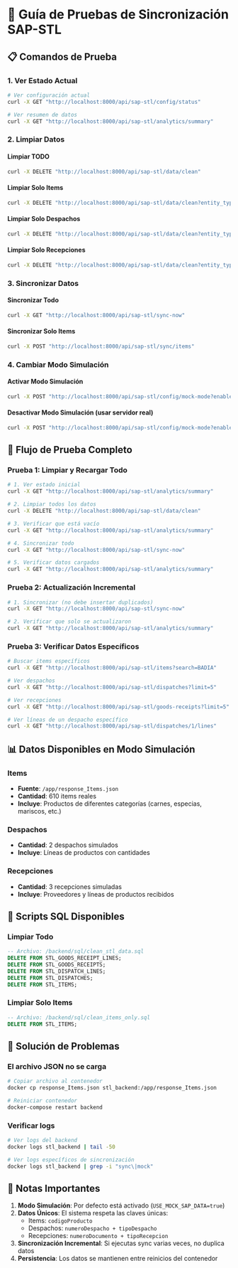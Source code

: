 # 🧪 Guía de Pruebas de Sincronización SAP-STL

## 📋 Comandos de Prueba

### 1. Ver Estado Actual
```bash
# Ver configuración actual
curl -X GET "http://localhost:8000/api/sap-stl/config/status"

# Ver resumen de datos
curl -X GET "http://localhost:8000/api/sap-stl/analytics/summary"
```

### 2. Limpiar Datos

#### Limpiar TODO
```bash
curl -X DELETE "http://localhost:8000/api/sap-stl/data/clean"
```

#### Limpiar Solo Items
```bash
curl -X DELETE "http://localhost:8000/api/sap-stl/data/clean?entity_type=items"
```

#### Limpiar Solo Despachos
```bash
curl -X DELETE "http://localhost:8000/api/sap-stl/data/clean?entity_type=dispatches"
```

#### Limpiar Solo Recepciones
```bash
curl -X DELETE "http://localhost:8000/api/sap-stl/data/clean?entity_type=goods_receipts"
```

### 3. Sincronizar Datos

#### Sincronizar Todo
```bash
curl -X GET "http://localhost:8000/api/sap-stl/sync-now"
```

#### Sincronizar Solo Items
```bash
curl -X POST "http://localhost:8000/api/sap-stl/sync/items"
```

### 4. Cambiar Modo Simulación

#### Activar Modo Simulación
```bash
curl -X POST "http://localhost:8000/api/sap-stl/config/mock-mode?enabled=true"
```

#### Desactivar Modo Simulación (usar servidor real)
```bash
curl -X POST "http://localhost:8000/api/sap-stl/config/mock-mode?enabled=false"
```

## 🔄 Flujo de Prueba Completo

### Prueba 1: Limpiar y Recargar Todo
```bash
# 1. Ver estado inicial
curl -X GET "http://localhost:8000/api/sap-stl/analytics/summary"

# 2. Limpiar todos los datos
curl -X DELETE "http://localhost:8000/api/sap-stl/data/clean"

# 3. Verificar que está vacío
curl -X GET "http://localhost:8000/api/sap-stl/analytics/summary"

# 4. Sincronizar todo
curl -X GET "http://localhost:8000/api/sap-stl/sync-now"

# 5. Verificar datos cargados
curl -X GET "http://localhost:8000/api/sap-stl/analytics/summary"
```

### Prueba 2: Actualización Incremental
```bash
# 1. Sincronizar (no debe insertar duplicados)
curl -X GET "http://localhost:8000/api/sap-stl/sync-now"

# 2. Verificar que solo se actualizaron
curl -X GET "http://localhost:8000/api/sap-stl/analytics/summary"
```

### Prueba 3: Verificar Datos Específicos
```bash
# Buscar items específicos
curl -X GET "http://localhost:8000/api/sap-stl/items?search=BADIA"

# Ver despachos
curl -X GET "http://localhost:8000/api/sap-stl/dispatches?limit=5"

# Ver recepciones
curl -X GET "http://localhost:8000/api/sap-stl/goods-receipts?limit=5"

# Ver líneas de un despacho específico
curl -X GET "http://localhost:8000/api/sap-stl/dispatches/1/lines"
```

## 📊 Datos Disponibles en Modo Simulación

### Items
- **Fuente**: `/app/response_Items.json`
- **Cantidad**: 610 items reales
- **Incluye**: Productos de diferentes categorías (carnes, especias, mariscos, etc.)

### Despachos
- **Cantidad**: 2 despachos simulados
- **Incluye**: Líneas de productos con cantidades

### Recepciones
- **Cantidad**: 3 recepciones simuladas
- **Incluye**: Proveedores y líneas de productos recibidos

## 🔧 Scripts SQL Disponibles

### Limpiar Todo
```sql
-- Archivo: /backend/sql/clean_stl_data.sql
DELETE FROM STL_GOODS_RECEIPT_LINES;
DELETE FROM STL_GOODS_RECEIPTS;
DELETE FROM STL_DISPATCH_LINES;
DELETE FROM STL_DISPATCHES;
DELETE FROM STL_ITEMS;
```

### Limpiar Solo Items
```sql
-- Archivo: /backend/sql/clean_items_only.sql
DELETE FROM STL_ITEMS;
```

## 🐛 Solución de Problemas

### El archivo JSON no se carga
```bash
# Copiar archivo al contenedor
docker cp response_Items.json stl_backend:/app/response_Items.json

# Reiniciar contenedor
docker-compose restart backend
```

### Verificar logs
```bash
# Ver logs del backend
docker logs stl_backend | tail -50

# Ver logs específicos de sincronización
docker logs stl_backend | grep -i "sync\|mock"
```

## 📝 Notas Importantes

1. **Modo Simulación**: Por defecto está activado (`USE_MOCK_SAP_DATA=true`)
2. **Datos Únicos**: El sistema respeta las claves únicas:
   - Items: `codigoProducto`
   - Despachos: `numeroDespacho + tipoDespacho`
   - Recepciones: `numeroDocumento + tipoRecepcion`
3. **Sincronización Incremental**: Si ejecutas sync varias veces, no duplica datos
4. **Persistencia**: Los datos se mantienen entre reinicios del contenedor
